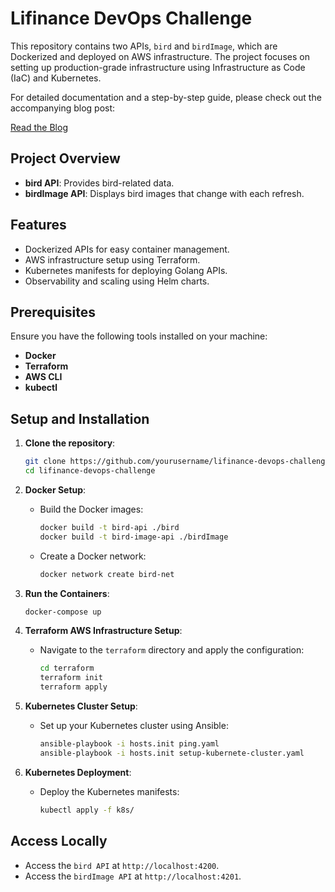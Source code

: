 # Lifinance DevOps Challenge

This repository contains two APIs, `bird` and `birdImage`, which are Dockerized and deployed on AWS infrastructure. The project focuses on setting up production-grade infrastructure using Infrastructure as Code (IaC) and Kubernetes.

For detailed documentation and a step-by-step guide, please check out the accompanying blog post:

[Read the Blog](https://gatete.hashnode.dev/bird-api-written-in-golang-code-to-containerization-cicd-pipelines-deployed-aws-infra-with-kubernetes-and-monitoring)

## Project Overview

- **bird API**: Provides bird-related data.
- **birdImage API**: Displays bird images that change with each refresh.

## Features

- Dockerized APIs for easy container management.
- AWS infrastructure setup using Terraform.
- Kubernetes manifests for deploying Golang APIs.
- Observability and scaling using Helm charts.

## Prerequisites

Ensure you have the following tools installed on your machine:

- **Docker**
- **Terraform**
- **AWS CLI**
- **kubectl**

## Setup and Installation

1. **Clone the repository**:
    ```bash
    git clone https://github.com/yourusername/lifinance-devops-challenge.git
    cd lifinance-devops-challenge
    ```

2. **Docker Setup**:
   - Build the Docker images:
     ```bash
     docker build -t bird-api ./bird
     docker build -t bird-image-api ./birdImage
     ```
   - Create a Docker network:
     ```bash
     docker network create bird-net
     ```

3. **Run the Containers**:
    ```bash
    docker-compose up
    ```

4. **Terraform AWS Infrastructure Setup**:
   - Navigate to the `terraform` directory and apply the configuration:
     ```bash
     cd terraform
     terraform init
     terraform apply
     ```

5. **Kubernetes Cluster Setup**:
   - Set up your Kubernetes cluster using Ansible:
     ```bash
     ansible-playbook -i hosts.init ping.yaml
     ansible-playbook -i hosts.init setup-kubernete-cluster.yaml
     ```

6. **Kubernetes Deployment**:
   - Deploy the Kubernetes manifests:
     ```bash
     kubectl apply -f k8s/
     ```

## Access Locally

- Access the `bird API` at `http://localhost:4200`.
- Access the `birdImage API` at `http://localhost:4201`.
